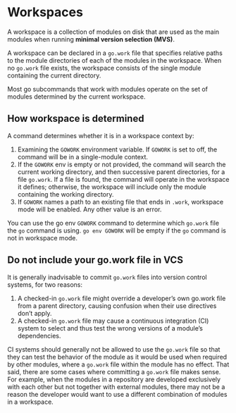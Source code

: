 # Workspaces
A workspace is a collection of modules on disk that are used as the main 
modules when running **minimal version selection (MVS)**.  
  
A workspace can be declared in a `go.work` file that specifies relative 
paths to the module directories of each of the modules in the workspace. 
When no `go.work` file exists, the workspace consists of the single module 
containing the current directory.  
  
Most go subcommands that work with modules operate on the set of modules 
determined by the current workspace.  
  
## How workspace is determined
A command determines whether it is in a workspace context by:
1. Examining the `GOWORK` environment variable. If `GOWORK` is set to off, 
   the command will be in a single-module context.
2. If the `GOWORK` env is empty or not provided, the command will search 
   the current working directory, and then successive parent directories, 
   for a file `go.work`. If a file is found, the command will operate in 
   the workspace it defines; otherwise, the workspace will include only the
   module containing the working directory.
3. If `GOWORK` names a path to an existing file that ends in `.work`, 
   workspace mode will be enabled. Any other value is an error.
  
You can use the go env `GOWORK` command to determine which `go.work` file 
the `go` command is using. `go env GOWORK` will be empty if the `go` 
command is not in workspace mode.

## Do not include your go.work file in VCS
It is generally inadvisable to commit `go.work` files into version control
systems, for two reasons:
1. A checked-in `go.work` file might override a developer’s own go.work 
   file from a parent directory, causing confusion when their use 
   directives don’t apply.
2. A checked-in `go.work` file may cause a continuous integration (CI) 
   system to select and thus test the wrong versions of a module’s 
   dependencies. 
  
CI systems should generally not be allowed to use the `go.work` file so 
that they can test the behavior of the module as it would be used when 
required by other modules, where a `go.work` file within the module has no
effect.
That said, there are some cases where committing a `go.work` file makes 
sense. For example, when the modules in a repository are developed 
exclusively with each other but not together with external modules, there 
may not be a reason the developer would want to use a different combination
of modules in a workspace.
